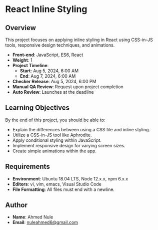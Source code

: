 
# React Inline Styling

## Overview

This project focuses on applying inline styling in React using CSS-in-JS tools, responsive design techniques, and animations.

- **Front-end**: JavaScript, ES6, React
- **Weight**: 1
- **Project Timeline**: 
  - **Start**: Aug 5, 2024, 6:00 AM
  - **End**: Aug 7, 2024, 6:00 AM
- **Checker Release**: Aug 5, 2024, 6:00 PM
- **Manual QA Review**: Request upon project completion
- **Auto Review**: Launches at the deadline

## Learning Objectives

By the end of this project, you should be able to:

- Explain the differences between using a CSS file and inline styling.
- Utilize a CSS-in-JS tool like Aphrodite.
- Apply conditional styling within JavaScript.
- Implement responsive design for varying screen sizes.
- Create simple animations within the app.

## Requirements

- **Environment**: Ubuntu 18.04 LTS, Node 12.x.x, npm 6.x.x
- **Editors**: vi, vim, emacs, Visual Studio Code
- **File Formatting**: All files must end with a newline.

## Author

- **Name**: Ahmed Nule
- **Email**: [nuleahmed6@gmail.com](mailto:nuleahmed6@gmail.com)
